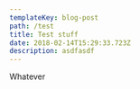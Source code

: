 ```yaml
---
templateKey: blog-post
path: /test
title: Test stuff
date: 2018-02-14T15:29:33.723Z
description: asdfasdf
---
```

Whatever

